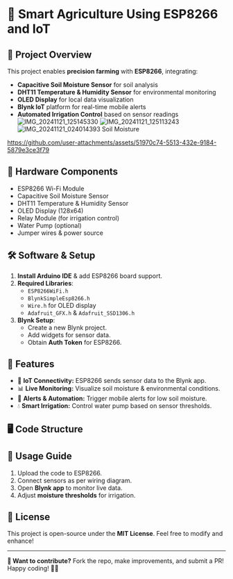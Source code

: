 # 🌱 Smart Agriculture Using ESP8266 and IoT

## 📌 Project Overview
This project enables **precision farming** with **ESP8266**, integrating:
- **Capacitive Soil Moisture Sensor** for soil analysis
- **DHT11 Temperature & Humidity Sensor** for environmental monitoring
- **OLED Display** for local data visualization
- **Blynk IoT** platform for real-time mobile alerts
- **Automated Irrigation Control** based on sensor readings
![IMG_20241121_125145330](https://github.com/user-attachments/assets/15872994-86a2-4cd9-a57e-761a6d910bf3)
![IMG_20241121_125113243](https://github.com/user-attachments/assets/ef274ec3-57b1-4bfd-9d78-4d77dd50fbaf)
![IMG_20241121_024014393](https://github.com/user-attachments/assets/a6374778-82f0-4e47-bec3-bc161cd0e2d8)
Soil Moisture 

https://github.com/user-attachments/assets/51970c74-5513-432e-9184-5879e3ce3f79






## 🔧 Hardware Components
- ESP8266 Wi-Fi Module
- Capacitive Soil Moisture Sensor
- DHT11 Temperature & Humidity Sensor
- OLED Display (128x64)
- Relay Module (for irrigation control)
- Water Pump (optional)
- Jumper wires & power source

## 🛠️ Software & Setup
1. **Install Arduino IDE** & add ESP8266 board support.
2. **Required Libraries**:
   - `ESP8266WiFi.h`
   - `BlynkSimpleEsp8266.h`
   - `Wire.h` for OLED display
   - `Adafruit_GFX.h` & `Adafruit_SSD1306.h`
3. **Blynk Setup**:
   - Create a new Blynk project.
   - Add widgets for sensor data.
   - Obtain **Auth Token** for ESP8266.

## 🚀 Features
- 📡 **IoT Connectivity:** ESP8266 sends sensor data to the Blynk app.
- 📊 **Live Monitoring:** Visualize soil moisture & environmental conditions.
- 🔔 **Alerts & Automation:** Trigger mobile alerts for low soil moisture.
- 💧 **Smart Irrigation:** Control water pump based on sensor thresholds.

## 🖥️ Code Structure

## 📖 Usage Guide
1. Upload the code to ESP8266.
2. Connect sensors as per wiring diagram.
3. Open **Blynk app** to monitor live data.
4. Adjust **moisture thresholds** for irrigation.

## 📜 License
This project is open-source under the **MIT License**. Feel free to modify and enhance!

---

**🔗 Want to contribute?** Fork the repo, make improvements, and submit a PR! Happy coding! 🚜💡
